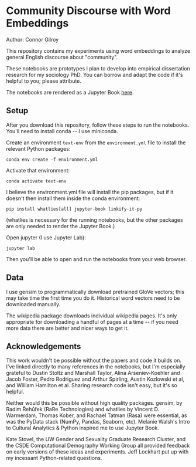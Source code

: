 # Community Discourse with Word Embeddings

Author: Connor Gilroy

This repository contains my experiments using word embeddings to analyze general English discourse about "community". 

These notebooks are prototypes I plan to develop into empirical dissertation research for my sociology PhD. You can borrow and adapt the code if it's helpful to you; please attribute.

The notebooks are rendered as a Jupyter Book [here](http://ccgilroy.github.io/community-discourse/).

## Setup

After you download this repository, follow these steps to run the notebooks. You'll need to install conda -- I use miniconda.

Create an environment `text-env` from the `environment.yml` file to install the relevant Python packages:

```
conda env create -f environment.yml
```

Activate that environment:

```
conda activate text-env
```

I believe the environment.yml file will install the pip packages, but if it doesn't then install them inside the conda environment:

```
pip install whatlies[all] jupyter-book linkify-it-py
```

(whatlies is necessary for the running notebooks, but the other packages are only needed to render the Jupyter Book.)

Open jupyter (I use Jupyter Lab):

```
jupyter lab
```

Then you'll be able to open and run the notebooks from your web browser.

## Data

I use gensim to programmatically download pretrained GloVe vectors; this may take time the first time you do it. Historical word vectors need to be downloaded manually.

The wikipedia package downloads individual wikipedia pages. It's only appropriate for downloading a handful of pages at a time -- if you need more data there are better and nicer ways to get it.

## Acknowledgements

This work wouldn't be possible without the papers and code it builds on. I've linked directly to many references in the notebooks, but I'm especially grateful to Dustin Stoltz and Marshall Taylor, Alina Arseniev-Koehler and Jacob Foster, Pedro Rodriguez and Arthur Spirling, Austin Kozlowski et al, and William Hamilton et al. Sharing research code isn't easy, but it's so helpful.

Neither would this be possible without high quality packages. gensim, by Radim Řehůřek (RaRe Technologies) and whatlies by Vincent D. Warmerdam, Thomas Kober, and Rachael Tatman (Rasa) were essential, as was the PyData stack (NumPy, Pandas, Seaborn, etc). Melanie Walsh's Intro to Cultural Analytics & Python inspired me to use Jupyter Book.

Kate Stovel, the UW Gender and Sexuality Graduate Research Cluster, and the CSDE Computational Demography Working Group all provided feedback on early versions of these ideas and experiments. Jeff Lockhart put up with my incessant Python-related questions.
